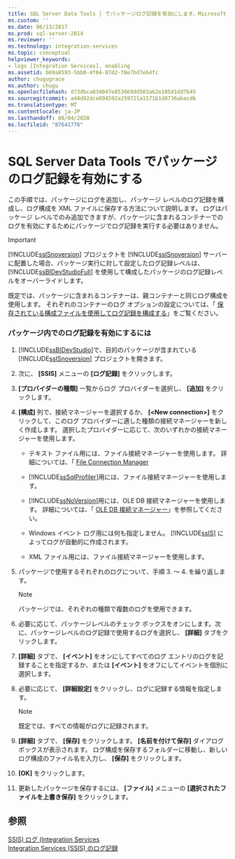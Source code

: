 ```yaml
---
title: SQL Server Data Tools | でパッケージログ記録を有効にします。Microsoft Docs
ms.custom: ''
ms.date: 06/13/2017
ms.prod: sql-server-2014
ms.reviewer: ''
ms.technology: integration-services
ms.topic: conceptual
helpviewer_keywords:
- logs [Integration Services], enabling
ms.assetid: b69a8593-5bb0-4f04-87d2-f8e7bd7eb4fc
author: chugugrace
ms.author: chugu
ms.openlocfilehash: d73dbca034047e853669dd503a62e105d1dd7b45
ms.sourcegitcommit: ad4d92dce894592a259721a1571b1d8736abacdb
ms.translationtype: MT
ms.contentlocale: ja-JP
ms.lasthandoff: 08/04/2020
ms.locfileid: "87641776"
---
```

# <a name="enable-package-logging-in-sql-server-data-tools"></a>SQL Server Data Tools でパッケージのログ記録を有効にする
  この手順では、パッケージにログを追加し、パッケージ レベルのログ記録を構成し、ログ構成を XML ファイルに保存する方法について説明します。 ログはパッケージ レベルでのみ追加できますが、パッケージに含まれるコンテナーでのログを有効にするためにパッケージでログ記録を実行する必要はありません。  
  
> [!IMPORTANT]  
>  [!INCLUDE[ssISnoversion](../includes/ssisnoversion-md.md)] プロジェクトを [!INCLUDE[ssISnoversion](../includes/ssisnoversion-md.md)] サーバーに配置した場合、パッケージ実行に対して設定したログ記録レベルは、[!INCLUDE[ssBIDevStudioFull](../includes/ssbidevstudiofull-md.md)] を使用して構成したパッケージのログ記録レベルをオーバーライドします。  
  
 既定では、パッケージに含まれるコンテナーは、親コンテナーと同じログ構成を使用します。 それぞれのコンテナーのログ オプションの設定については、「 [保存されている構成ファイルを使用してログ記録を構成する](../../2014/integration-services/configure-logging-by-using-a-saved-configuration-file.md)」をご覧ください。  
  
### <a name="to-enable-logging-in-a-package"></a>パッケージ内でのログ記録を有効にするには  
  
1.  [!INCLUDE[ssBIDevStudio](../includes/ssbidevstudio-md.md)]で、目的のパッケージが含まれている [!INCLUDE[ssISnoversion](../includes/ssisnoversion-md.md)] プロジェクトを開きます。  
  
2.  次に、 **[SSIS]** メニューの **[ログ記録]** をクリックします。  
  
3.  **[プロバイダーの種類]** 一覧からログ プロバイダーを選択し、 **[追加]** をクリックします。  
  
4.  **[構成]** 列で、接続マネージャーを選択するか、 **[\<New connection>]** をクリックして、このログ プロバイダーに適した種類の接続マネージャーを新しく作成します。 選択したプロバイダーに応じて、次のいずれかの接続マネージャーを使用します。  
  
    -   テキスト ファイル用には、ファイル接続マネージャーを使用します。 詳細については、「 [File Connection Manager](connection-manager/file-connection-manager.md)  
  
    -   [!INCLUDE[ssSqlProfiler](../includes/sssqlprofiler-md.md)]用には、ファイル接続マネージャーを使用します。  
  
    -   [!INCLUDE[ssNoVersion](../includes/ssnoversion-md.md)]用には、OLE DB 接続マネージャーを使用します。 詳細については、「 [OLE DB 接続マネージャー](connection-manager/ole-db-connection-manager.md)」を参照してください。  
  
    -   Windows イベント ログ用には何も指定しません。 [!INCLUDE[ssIS](../includes/ssis-md.md)] によってログが自動的に作成されます。  
  
    -   XML ファイル用には、ファイル接続マネージャーを使用します。  
  
5.  パッケージで使用するそれぞれのログについて、手順 3. ～ 4. を繰り返します。  
  
    > [!NOTE]  
    >  パッケージでは、それぞれの種類で複数のログを使用できます。  
  
6.  必要に応じて、パッケージレベルのチェック ボックスをオンにします。次に、パッケージレベルのログ記録で使用するログを選択し、 **[詳細]** タブをクリックします。  
  
7.  **[詳細]** タブで、 **[イベント]** をオンにしてすべてのログ エントリのログを記録することを指定するか、または **[イベント]** をオフにしてイベントを個別に選択します。  
  
8.  必要に応じて、 **[詳細設定]** をクリックし、ログに記録する情報を指定します。  
  
    > [!NOTE]  
    >  既定では、すべての情報がログに記録されます。  
  
9. **[詳細]** タブで、 **[保存]** をクリックします。 **[名前を付けて保存]** ダイアログ ボックスが表示されます。 ログ構成を保存するフォルダーに移動し、新しいログ構成のファイル名を入力し、 **[保存]** をクリックします。  
  
10. **[OK]** をクリックします。  
  
11. 更新したパッケージを保存するには、 **[ファイル]** メニューの **[選択されたファイルを上書き保存]** をクリックします。  
  
## <a name="see-also"></a>参照  
 [SSIS&#41; ログ &#40;Integration Services](performance/integration-services-ssis-logging.md)   
 [Integration Services &#40;SSIS&#41; のログ記録](performance/integration-services-ssis-logging.md)  
  
  

